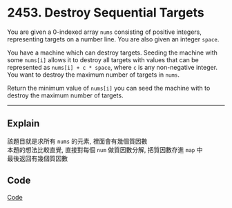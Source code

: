 # 2453. Destroy Sequential Targets

You are given a 0-indexed array `nums` consisting of positive integers, representing targets on a number line. You are also given an integer `space`.

You have a machine which can destroy targets. Seeding the machine with some `nums[i]` allows it to destroy all targets with values that can be represented as `nums[i] + c * space`, where `c` is any non-negative integer. You want to destroy the maximum number of targets in `nums`.

Return the minimum value of `nums[i]` you can seed the machine with to destroy the maximum number of targets.

---

## Explain

該題目就是求所有 `nums` 的元素, 裡面會有幾個質因數  
本題的想法比較直覺, 直接對每個 `num` 做質因數分解, 把質因數存進 `map` 中  
最後返回有幾個質因數

## Code 

[Code](./solution.go)

